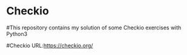 # Checkio


#This repository contains my solution of some Checkio exercises with Python3


#Checkio URL:https://checkio.org/
